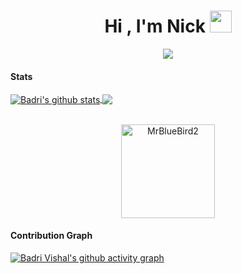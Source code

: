 <h1 align="center">Hi , I'm Nick <img src="https://media.giphy.com/media/hvRJCLFzcasrR4ia7z/giphy.gif" width="35"></h1>
<p align="center">
  <a href="https://github.com/DenverCoder1/readme-typing-svg"><img src="https://readme-typing-svg.herokuapp.com?font=Time+New+Roman&color=%23C8BE25&size=25&center=true&vCenter=true&width=600&height=100&lines=Software+Engineer+@bld.ai;Competitive+Programmer;Always+learning+new+things"></a>
</p>


#### Stats
<a href="https://github.com/anuraghazra/github-readme-stats">
  <img align="center" src="https://github-readme-stats.anuraghazra1.vercel.app/api?username=MakuroX&show_icons=true&include_all_commits=true&theme=onedark" alt="Badri's github stats" />
</a>
<a href="https://github.com/anuraghazra/github-readme-stats">
  <!-- Change the `github-readme-stats.anuraghazra1.vercel.app` to `github-readme-stats.vercel.app`  -->
  <img align="center" src="https://github-readme-stats.vercel.app/api/top-langs/?username=MakuroX&layout=compact&theme=onedark" />
</a>
<br />
<br />
<p align="center">
<img align="center" height="150em" src="https://github-readme-streak-stats.herokuapp.com/?user=MakuroX&theme=onedark" alt="MrBlueBird2" />
</p>

#### Contribution Graph
[![Badri Vishal's github activity graph](https://activity-graph.herokuapp.com/graph?username=MakuroX&theme=react-dark)](https://github.com/MrBlueBird2/github-readme-activity-graph)
<!---
MrBlueBird2/MrBlueBird2 is a ✨ special ✨ repository because its `README.md` (this file) appears on your GitHub profile.
You can click the Preview link to take a look at your changes.
--->
